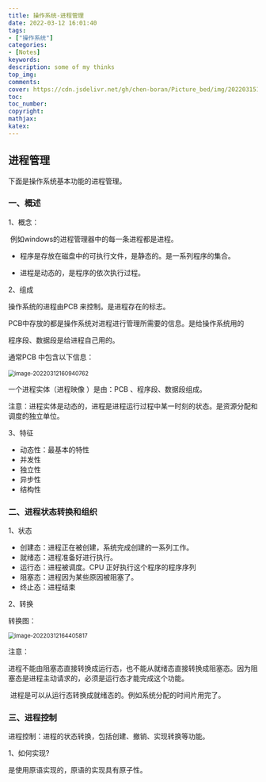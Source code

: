 ```yaml
---
title: 操作系统-进程管理
date: 2022-03-12 16:01:40
tags: 
- ["操作系统"]
categories: 
- [Notes]
keywords:
description: some of my thinks
top_img: 
comments: 
cover: https://cdn.jsdelivr.net/gh/chen-boran/Picture_bed/img/202203151822520.jpg
toc:  
toc_number:
copyright:
mathjax:
katex: 
---
```




## 进程管理



下面是操作系统基本功能的进程管理。

### 一、概述

1、概念：

​	例如windows的进程管理器中的每一条进程都是进程。

- 程序是存放在磁盘中的可执行文件，是静态的。是一系列程序的集合。

- 进程是动态的，是程序的依次执行过程。

2、组成

操作系统的进程由PCB 来控制。是进程存在的标志。

PCB中存放的都是操作系统对进程进行管理所需要的信息。是给操作系统用的

程序段、数据段是给进程自己用的。

通常PCB 中包含以下信息：

​	<img src="https://cdn.jsdelivr.net/gh/chen-boran/Picture_bed/img/202203121609867.png" alt="image-20220312160940762" style="zoom:80%;" />



一个进程实体（进程映像 ）是由：PCB 、程序段、数据段组成。

注意：进程实体是动态的，进程是进程运行过程中某一时刻的状态。是资源分配和调度的独立单位。

3、特征

- 动态性：最基本的特性
- 并发性
- 独立性
- 异步性
- 结构性



### 二、进程状态转换和组织

1、状态

- 创建态：进程正在被创建，系统完成创建的一系列工作。
- 就绪态：进程准备好进行执行。
- 运行态：进程被调度。CPU 正好执行这个程序的程序序列
- 阻塞态：进程因为某些原因被阻塞了。
- 终止态：进程结束

2、转换

转换图：

<img src="https://cdn.jsdelivr.net/gh/chen-boran/Picture_bed/img/202203121644953.png" alt="image-20220312164405817" style="zoom:80%;" />

注意：

​	进程不能由阻塞态直接转换成运行态，也不能从就绪态直接转换成阻塞态。因为阻塞态是进程主动请求的，必须是运行态才能完成这个功能。

​	进程是可以从运行态转换成就绪态的。例如系统分配的时间片用完了。 



### 三、进程控制

进程控制：进程的状态转换，包括创建、撤销、实现转换等功能。



1、如何实现?

是使用原语实现的，原语的实现具有原子性。
